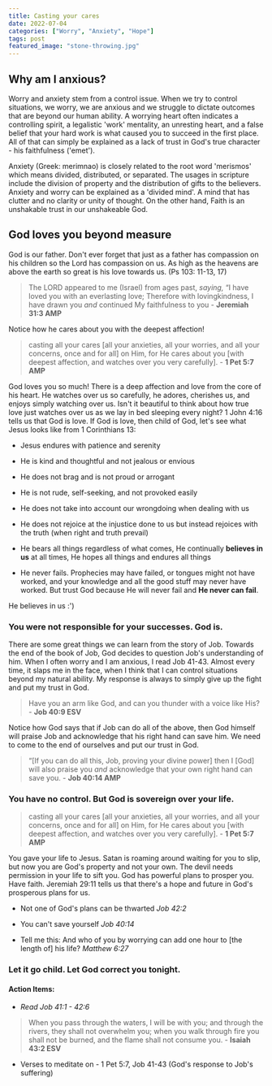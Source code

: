 ```yaml
---
title: Casting your cares
date: 2022-07-04
categories: ["Worry", "Anxiety", "Hope"]
tags: post
featured_image: "stone-throwing.jpg"
---
```


## Why am I anxious?

Worry and anxiety stem from a control issue. When we try to control situations, we worry, we are anxious and we struggle to dictate outcomes that are beyond our human ability. A worrying heart often indicates a controlling spirit, a legalistic 'work' mentality, an unresting heart, and a false belief that your hard work is what caused you to succeed in the first place. All of that can simply be explained as a lack of trust in God's true character - his faithfulness ('emet').

Anxiety (Greek: merimnao) is closely related to the root word 'merismos' which means divided, distributed, or separated. The usages in scripture include the division of property and the distribution of gifts to the believers. Anxiety and worry can be explained as a 'divided mind'. A mind that has clutter and no clarity or unity of thought. On the other hand, Faith is an unshakable trust in our unshakeable God.

## God loves you beyond measure

God is our father. Don't ever forget that just as a father has compassion on his children so the Lord has compassion on us. As high as the heavens are above the earth so great is his love towards us. (Ps 103: 11-13, 17) 

> The LORD appeared to me (Israel) from ages past, *saying,* “I have loved you with an everlasting love; Therefore with lovingkindness, I have drawn you *and* continued My faithfulness to you - **Jeremiah 31:3 AMP**

Notice how he cares about you with the deepest affection!

> casting all your cares [all your anxieties, all your worries, and all your concerns, once and for all] on Him, for He cares about you [with deepest affection, and watches over you very carefully]. - **1 Pet 5:7 AMP**

God loves you so much! There is a deep affection and love from the core of his heart. He watches over us so carefully, he adores, cherishes us, and enjoys simply watching over us. Isn't it beautiful to think about how true love just watches over us as we lay in bed sleeping every night? 1 John 4:16 tells us that God is love. If God is love, then child of God, let's see what Jesus looks like from 1 Corinthians 13:

- Jesus endures with patience and serenity

- He is kind and thoughtful and not jealous or envious

- He does not brag and is not proud or arrogant

- He is not rude, self-seeking, and not provoked easily

- He does not take into account our wrongdoing when dealing with us 

- He does not rejoice at the injustice done to us but instead rejoices with the truth (when right and truth prevail)

- He bears all things regardless of what comes, He continually **believes in us** at all times, He hopes all things and endures all things

- He never fails. Prophecies may have failed, or tongues might not have worked, and your knowledge and all the good stuff may never have worked. But trust God because He will never fail and **He never can fail**.


He believes in us :')

### You were not responsible for your successes. God is.

There are some great things we can learn from the story of Job. Towards the end of the book of Job, God decides to question Job's understanding of him. When I often worry and I am anxious, I read Job 41-43. Almost every time, it slaps me in the face, when I think that I can control situations beyond my natural ability. My response is always to simply give up the fight and put my trust in God.

> Have you an arm like God,  and can you thunder with a voice like His? - **Job 40:9 ESV**

Notice how God says that if Job can do all of the above, then God himself will praise Job and acknowledge that his right hand can save him. We need to come to the end of ourselves and put our trust in God.

> “[If you can do all this, Job, proving your divine power] then I [God] will also praise you *and* acknowledge that your own right hand can save you. - **Job 40:14 AMP**

### You have no control. But God is sovereign over your life.

> casting all your cares [all your anxieties, all your worries, and all your concerns, once and for all] on Him, for He cares about you [with deepest affection, and watches over you very carefully]. - **1 Pet 5:7 AMP**

You gave your life to Jesus. Satan is roaming around waiting for you to slip, but now you are God's property and not your own. The devil needs permission in your life to sift you. God has powerful plans to prosper you. Have faith. Jeremiah 29:11 tells us that there's a hope and future in God's prosperous plans for us.

- Not one of God's plans can be thwarted *Job 42:2*

- You can't save yourself *Job 40:14*

- Tell me this: And who of you by worrying can add one hour to [the length of] his life? *Matthew 6:27*

### Let it go child. Let God correct you tonight.

#### Action Items: 
- *Read Job 41:1 - 42:6*

>  When you pass through the waters, I will be with you; and through the rivers, they shall not overwhelm you; when you walk through fire you shall not be burned, and the flame shall not consume you. - **Isaiah 43:2 ESV**

- Verses to meditate on - 1 Pet 5:7, Job 41-43 (God's response to Job's suffering)